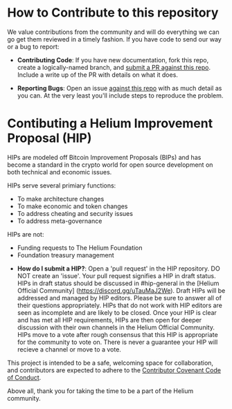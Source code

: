 # How to Contribute to this repository #

We value contributions from the community and will do everything we
can go get them reviewed in a timely fashion. If you have code to send
our way or a bug to report:

* **Contributing Code**: If you have new documentation, fork this
  repo, create a logically-named branch, and [submit a PR against this
  repo](https://github.com/helium/docs). Include a
  write up of the PR with details on what it does.

* **Reporting Bugs**: Open an issue [against this
  repo](https://github.com/helium/docs/issues) with as much
  detail as you can. At the very least you'll include steps to
  reproduce the problem.

# Contibuting a Helium Improvement Proposal (HIP) #

HIPs are modeled off Bitcoin Improvement Proposals (BIPs) and has become a standard in the crypto world for open source development on both technical and economic issues.

HIPs serve several primiary functions:
- To make architecture changes
- To make economic and token changes
- To address cheating and security issues
- To address meta-governance

HIPs are not:
- Funding requests to The Helium Foundation
- Foundation treasury management

* **How do I submit a HIP?**: Open a 'pull request' in the HIP repository. DO NOT create an 'issue'. Your pull request signifies a HIP in draft status. HIPs in draft status should be discussed in #hip-general in the [Helium Official Community] (https://discord.gg/uTauMaJ2We). Draft HIPs will be addressed and managed by HIP editors. Please be sure to answer all of their questions appropriately. HIPs that do not work with HIP editors are seen as incomplete and are likely to be closed. Once your HIP is clear and has met all HIP requirements, HIPs are then open for deeper discussion with their own channels in the Helium Official Community. HIPs move to a vote after rough consensus that this HIP is appropriate for the community to vote on. There is never a guarantee your HIP will recieve a channel or move to a vote.

This project is intended to be a safe, welcoming space for
collaboration, and contributors are expected to adhere to the
[Contributor Covenant Code of
Conduct](http://contributor-covenant.org/).

Above all, thank you for taking the time to be a part of the Helium community.